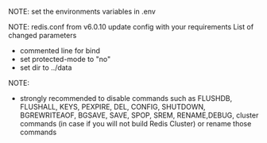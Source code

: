 NOTE: set the environments variables in .env

NOTE: redis.conf from v6.0.10
update config with your requirements
List of changed parameters
- commented line for bind
- set protected-mode to "no"
- set dir to ../data

NOTE:
- strongly recommended to disable commands such as FLUSHDB, FLUSHALL, KEYS, PEXPIRE, DEL, CONFIG, SHUTDOWN, BGREWRITEAOF, BGSAVE, SAVE, SPOP, SREM, RENAME,DEBUG, cluster commands (in case if you will not build Redis Cluster) or rename those commands 